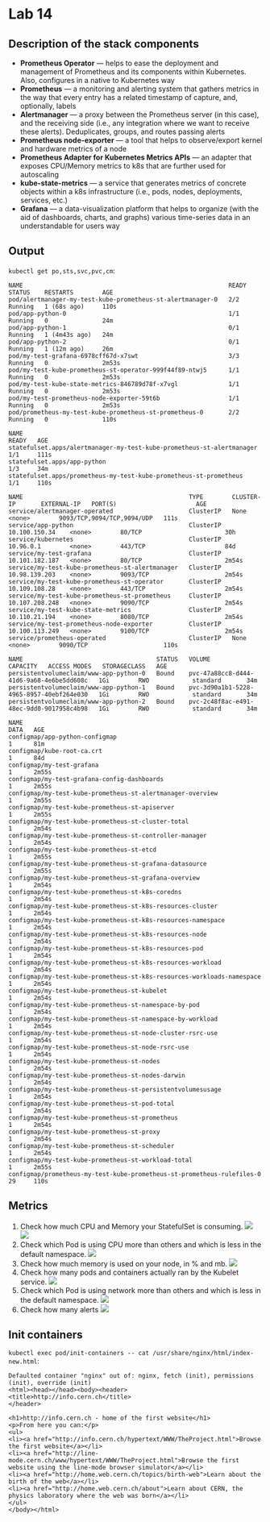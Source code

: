 # Lab 14

## Description of the stack components

- **Prometheus Operator** — helps to ease the deployment and management of Prometheus and its components within Kubernetes. Also, configures in a native to Kubernetes way
- **Prometheus** — a monitoring and alerting system that gathers metrics in the way that every entry has a related timestamp of capture, and, optionally, labels
- **Alertmanager** — a proxy between the Prometheus server (in this case), and the receiving side (i.e., any integration where we want to receive these alerts). Deduplicates, groups, and routes passing alerts
- **Prometheus node-exporter** — a tool that helps to observe/export kernel and hardware metrics of a node
- **Prometheus Adapter for Kubernetes Metrics APIs** — an adapter that exposes CPU/Memory metrics to k8s that are further used for autoscaling
- **kube-state-metrics** — a service that generates metrics of concrete objects within a k8s infrastructure (i.e., pods, nodes, deployments, services, etc.)
- **Grafana** — a data-visualization platform that helps to organize (with the aid of dashboards, charts, and graphs) various time-series data in an understandable for users way

## Output

`kubectl get po,sts,svc,pvc,cm`:

```text
NAME                                                         READY   STATUS    RESTARTS        AGE
pod/alertmanager-my-test-kube-prometheus-st-alertmanager-0   2/2     Running   1 (68s ago)     110s
pod/app-python-0                                             1/1     Running   0               24m
pod/app-python-1                                             0/1     Running   1 (4m43s ago)   24m
pod/app-python-2                                             0/1     Running   1 (12m ago)     26m
pod/my-test-grafana-6978cff67d-x7swt                         3/3     Running   0               2m53s
pod/my-test-kube-prometheus-st-operator-999f44f89-ntwj5      1/1     Running   0               2m53s
pod/my-test-kube-state-metrics-846789d78f-x7vgl              1/1     Running   0               2m53s
pod/my-test-prometheus-node-exporter-59t6b                   1/1     Running   0               2m53s
pod/prometheus-my-test-kube-prometheus-st-prometheus-0       2/2     Running   0               110s

NAME                                                                    READY   AGE
statefulset.apps/alertmanager-my-test-kube-prometheus-st-alertmanager   1/1     111s
statefulset.apps/app-python                                             1/3     34m
statefulset.apps/prometheus-my-test-kube-prometheus-st-prometheus       1/1     110s

NAME                                              TYPE        CLUSTER-IP       EXTERNAL-IP   PORT(S)                      AGE
service/alertmanager-operated                     ClusterIP   None             <none>        9093/TCP,9094/TCP,9094/UDP   111s
service/app-python                                ClusterIP   10.100.150.34    <none>        80/TCP                       30h
service/kubernetes                                ClusterIP   10.96.0.1        <none>        443/TCP                      84d
service/my-test-grafana                           ClusterIP   10.101.182.187   <none>        80/TCP                       2m54s
service/my-test-kube-prometheus-st-alertmanager   ClusterIP   10.98.139.203    <none>        9093/TCP                     2m54s
service/my-test-kube-prometheus-st-operator       ClusterIP   10.109.108.28    <none>        443/TCP                      2m54s
service/my-test-kube-prometheus-st-prometheus     ClusterIP   10.107.208.248   <none>        9090/TCP                     2m54s
service/my-test-kube-state-metrics                ClusterIP   10.110.21.194    <none>        8080/TCP                     2m54s
service/my-test-prometheus-node-exporter          ClusterIP   10.100.113.249   <none>        9100/TCP                     2m54s
service/prometheus-operated                       ClusterIP   None             <none>        9090/TCP                     110s

NAME                                     STATUS   VOLUME                                     CAPACITY   ACCESS MODES   STORAGECLASS   AGE
persistentvolumeclaim/www-app-python-0   Bound    pvc-47a88cc8-d444-41d6-9a68-4e6be5dd608c   1Gi        RWO            standard       34m
persistentvolumeclaim/www-app-python-1   Bound    pvc-3d90a1b1-5228-4965-8957-40ebf264e030   1Gi        RWO            standard       34m
persistentvolumeclaim/www-app-python-2   Bound    pvc-2c48f8ac-e491-48ec-9dd0-9017958c4b98   1Gi        RWO            standard       34m

NAME                                                                     DATA   AGE
configmap/app-python-configmap                                           1      81m
configmap/kube-root-ca.crt                                               1      84d
configmap/my-test-grafana                                                1      2m55s
configmap/my-test-grafana-config-dashboards                              1      2m55s
configmap/my-test-kube-prometheus-st-alertmanager-overview               1      2m55s
configmap/my-test-kube-prometheus-st-apiserver                           1      2m55s
configmap/my-test-kube-prometheus-st-cluster-total                       1      2m54s
configmap/my-test-kube-prometheus-st-controller-manager                  1      2m54s
configmap/my-test-kube-prometheus-st-etcd                                1      2m55s
configmap/my-test-kube-prometheus-st-grafana-datasource                  1      2m55s
configmap/my-test-kube-prometheus-st-grafana-overview                    1      2m54s
configmap/my-test-kube-prometheus-st-k8s-coredns                         1      2m54s
configmap/my-test-kube-prometheus-st-k8s-resources-cluster               1      2m54s
configmap/my-test-kube-prometheus-st-k8s-resources-namespace             1      2m54s
configmap/my-test-kube-prometheus-st-k8s-resources-node                  1      2m54s
configmap/my-test-kube-prometheus-st-k8s-resources-pod                   1      2m54s
configmap/my-test-kube-prometheus-st-k8s-resources-workload              1      2m54s
configmap/my-test-kube-prometheus-st-k8s-resources-workloads-namespace   1      2m54s
configmap/my-test-kube-prometheus-st-kubelet                             1      2m54s
configmap/my-test-kube-prometheus-st-namespace-by-pod                    1      2m54s
configmap/my-test-kube-prometheus-st-namespace-by-workload               1      2m54s
configmap/my-test-kube-prometheus-st-node-cluster-rsrc-use               1      2m54s
configmap/my-test-kube-prometheus-st-node-rsrc-use                       1      2m54s
configmap/my-test-kube-prometheus-st-nodes                               1      2m54s
configmap/my-test-kube-prometheus-st-nodes-darwin                        1      2m54s
configmap/my-test-kube-prometheus-st-persistentvolumesusage              1      2m54s
configmap/my-test-kube-prometheus-st-pod-total                           1      2m54s
configmap/my-test-kube-prometheus-st-prometheus                          1      2m54s
configmap/my-test-kube-prometheus-st-proxy                               1      2m54s
configmap/my-test-kube-prometheus-st-scheduler                           1      2m54s
configmap/my-test-kube-prometheus-st-workload-total                      1      2m55s
configmap/prometheus-my-test-kube-prometheus-st-prometheus-rulefiles-0   29     110s
```

## Metrics

1. Check how much CPU and Memory your StatefulSet is consuming.
   ![](https://i.imgur.com/ik2aAmj.png)
   ![](https://i.imgur.com/U8LdLtI.png)
2. Check which Pod is using CPU more than others and which is less in the default namespace.
   ![](https://i.imgur.com/h61k0ws.png)
3. Check how much memory is used on your node, in % and mb.
   ![](https://i.imgur.com/63SJ3CG.png)
4. Check how many pods and containers actually ran by the Kubelet service.
   ![](https://i.imgur.com/ouSsYVI.png)
5. Check which Pod is using network more than others and which is less in the default namespace.
   ![](https://i.imgur.com/yKpAazm.png)
6. Check how many alerts
   ![](https://i.imgur.com/2xYQh54.png)

## Init containers

`kubectl exec pod/init-containers -- cat /usr/share/nginx/html/index-new.html`:

```text
Defaulted container "nginx" out of: nginx, fetch (init), permissions (init), override (init)
<html><head></head><body><header>
<title>http://info.cern.ch</title>
</header>

<h1>http://info.cern.ch - home of the first website</h1>
<p>From here you can:</p>
<ul>
<li><a href="http://info.cern.ch/hypertext/WWW/TheProject.html">Browse the first website</a></li>
<li><a href="http://line-mode.cern.ch/www/hypertext/WWW/TheProject.html">Browse the first website using the line-mode browser simulator</a></li>
<li><a href="http://home.web.cern.ch/topics/birth-web">Learn about the birth of the web</a></li>
<li><a href="http://home.web.cern.ch/about">Learn about CERN, the physics laboratory where the web was born</a></li>
</ul>
</body></html>
```
